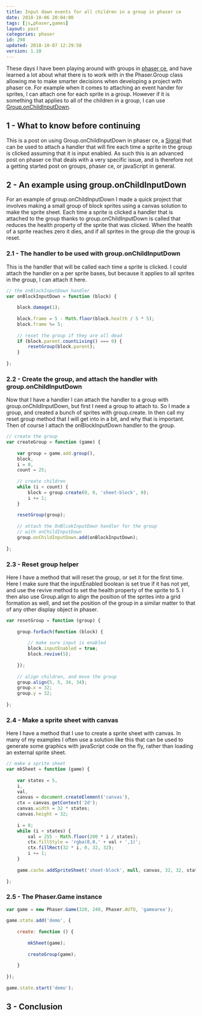 ```yaml
---
title: Input down events for all children in a group in phaser ce
date: 2018-10-06 20:04:00
tags: [js,phaser,games]
layout: post
categories: phaser
id: 298
updated: 2018-10-07 12:29:58
version: 1.10
---
```


These days I have been playing around with groups in [phaser ce](https://photonstorm.github.io/phaser-ce/), and have learned a lot about what there is to work with in the Phaser.Group class allowing me to make smarter decisions when developing a project with phaser ce. For example when it comes to attaching an event hander for sprites, I can attach one for each sprite in a group. However if it is something that applies to all of the children in a group, I can use [Group.onChildInputDown](https://photonstorm.github.io/phaser-ce/Phaser.Group.html).

<!-- more -->

## 1 - What to know before continuing

This is a post on using Group.onChildInputDown in phaser ce, a [Signal](/2018/10/04/phaser-signal/) that can be used to attach a handler that will fire each time a sprite in the group is clicked assuming that it is input enabled. As such this is an advanced post on phaser ce that deals with a very specific issue, and is therefore not a getting started post on groups, phaser ce, or javaScript in general.

## 2 - An example using group.onChildInputDown

For an example of group.onChildInputDown I made a quick project that involves making a small group of block sprites using a canvas solution to make the sprite sheet. Each time a sprite is clicked a handler that is attached to the group thanks to group.onChildInputDown is called that reduces the health property of the sprite that was clicked.  When the health of a sprite reaches zero it dies, and if all sprites in the group die the group is reset. 

### 2.1 - The handler to be used with group.onChildInputDown

This is the handler that will be called each time a sprite is clicked. I could attach the handler on a per sprite bases, but because it applies to all sprites in the group, I can attach it here.

```js
// the onBlockInputDown handler
var onBlockInputDown = function (block) {
 
    block.damage(1);
 
    block.frame = 5 - Math.floor(block.health / 5 * 5);
    block.frame %= 5;
 
    // reset the group if they are all dead
    if (block.parent.countLiving() === 0) {
        resetGroup(block.parent);
    }
 
};
```

### 2.2 - Create the group, and attach the handler with group.onChildInputDown

Now that I have a handler I can attach the handler to a group with group.onChildInputDown, but first I need a group to attach to. So I made a group, and created a bunch of sprites with group.create. In then call my reset group method that I will get into in a bit, and why that is important. Then of course I attach the onBlockInputDown handler to the group.

```js
// create the group
var createGroup = function (game) {
 
    var group = game.add.group(),
    block,
    i = 0,
    count = 25;
 
    // create children
    while (i < count) {
        block = group.create(0, 0, 'sheet-block', 0);
        i += 1;
    }
 
    resetGroup(group);
 
    // attach the OnBlcokInputDown handler for the group
    // with onChildInputDown
    group.onChildInputDown.add(onBlockInputDown);
 
};
```

### 2.3 - Reset group helper

Here I have a method that will reset the group, or set it for the first time. Here I make sure that the inputEnabled boolean is set true if it has not yet, and use the revive method to set the health property of the sprite to 5. I then also use Group.align to align the position of the sprites into a grid formation as well, and set the position of the group in a similar matter to that of any other display object in phaser.

```js
var resetGroup = function (group) {
 
    group.forEach(function (block) {
 
        // make sure input is enabled
        block.inputEnabled = true;
        block.revive(5);
 
    });
 
    // align children, and move the group
    group.align(5, 5, 34, 34);
    group.x = 32;
    group.y = 32;
 
};
```

### 2.4 - Make a sprite sheet with canvas

Here I have a method that I use to create a sprite sheet with canvas. In many of my examples I often use a solution like this that can be used to generate some graphics with javaScript code on the fly, rather than loading an external sprite sheet.

```js
// make a sprite sheet
var mkSheet = function (game) {
 
    var states = 5,
    i,
    val,
    canvas = document.createElement('canvas'),
    ctx = canvas.getContext('2d');
    canvas.width = 32 * states;
    canvas.height = 32;
 
    i = 0;
    while (i < states) {
        val = 255 - Math.floor(200 * i / states);
        ctx.fillStyle = 'rgba(0,0,' + val + ',1)';
        ctx.fillRect(32 * i, 0, 32, 32);
        i += 1;
    }
 
    game.cache.addSpriteSheet('sheet-block', null, canvas, 32, 32, states, 0, 0);
 
};
```

### 2.5 - The Phaser.Game instance

```js
var game = new Phaser.Game(320, 240, Phaser.AUTO, 'gamearea');
 
game.state.add('demo', {
 
    create: function () {
 
        mkSheet(game);
 
        createGroup(game);
 
    }
 
});
 
game.state.start('demo');
```

## 3 - Conclusion

